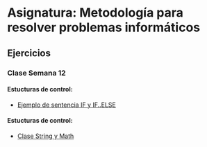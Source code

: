 # Asignatura: Metodología para resolver problemas informáticos
## Ejercicios
### Clase Semana 12
#### Estucturas de control:
- [Ejemplo de sentencia IF y IF..ELSE](Ejercicios/Ejercicio01.java)
#### Estucturas de control:
- [Clase String y Math](Ejercicios/Ejercicio02.java)
